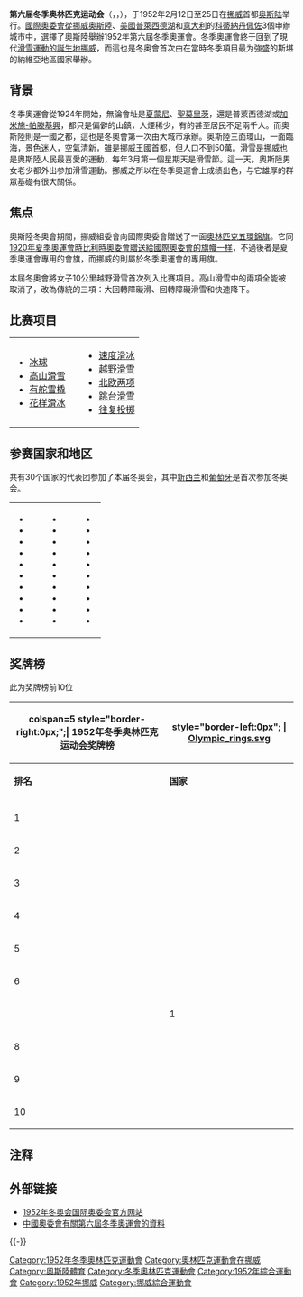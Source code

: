 </div>

</div>

**第六届冬季奥林匹克运动会**（，，），于1952年2月12日至25日在[挪威](../Page/挪威.md "wikilink")首都[奥斯陆](../Page/奥斯陆.md "wikilink")举行。[國際奧委會從挪威奥斯陸](../Page/国际奥林匹克委员会.md "wikilink")、[美國](https://zh.wikipedia.org/wiki/美國 "wikilink")[普萊西德湖](../Page/普萊西德湖.md "wikilink")和[意大利](../Page/意大利.md "wikilink")的[科蒂納丹佩佐](https://zh.wikipedia.org/wiki/科蒂納丹佩佐 "wikilink")3個申辦城市中，選擇了奧斯陸舉辦1952年第六屆冬季奧運會。冬季奧運會終于回到了現代[滑雪運動的誕生地挪威](https://zh.wikipedia.org/wiki/滑雪運動 "wikilink")，而這也是冬奥會首次由在當時冬季項目最为強盛的斯堪的納維亞地區國家舉辦。

## 背景

冬季奧運會從1924年開始，無論會址是[夏蒙尼](https://zh.wikipedia.org/wiki/夏蒙尼 "wikilink")、[聖莫里茨](https://zh.wikipedia.org/wiki/聖莫里茨 "wikilink")，還是普萊西德湖或[加米施-帕滕基興](https://zh.wikipedia.org/wiki/加米施-帕滕基興 "wikilink")，都只是偏僻的山鎮，人煙稀少，有的甚至居民不足兩千人。而奧斯陸則是一國之都，這也是冬奧會第一次由大城市承辦。奥斯陸三面環山，一面臨海，景色迷人，空氣清新，雖是挪威王國首都，但人口不到50萬。滑雪是挪威也是奧斯陸人民最喜愛的運動，每年3月第一個星期天是滑雪節。這一天，奧斯陸男女老少都外出参加滑雪運動。挪威之所以在冬季奧運會上成绩出色，与它雄厚的群眾基礎有很大關係。

## 焦点

奧斯陸冬奧會期間，挪威組委會向國際奧委會贈送了一面[奧林匹克五環錦旗](https://zh.wikipedia.org/wiki/五環旗 "wikilink")。它同[1920年夏季奧運會時](../Page/1920年夏季奥林匹克运动会.md "wikilink")[比利時奧委會贈送給國際奧委會的旗幟一样](../Page/比利时.md "wikilink")，不過後者是夏季奧運會專用的會旗，而挪威的則屬於冬季奧運會的專用旗。

本屆冬奧會將女子10公里越野滑雪首次列入比賽項目。高山滑雪中的兩項全能被取消了，改為傳統的三項：大回轉障礙滑、回轉障礙滑雪和快速降下。

## 比赛项目

<table>
<tbody>
<tr class="odd">
<td><ul>
<li><a href="https://zh.wikipedia.org/wiki/1952年冬季奥林匹克运动会冰上项目" title="wikilink">冰球</a></li>
<li><a href="https://zh.wikipedia.org/wiki/1952年冬季奥林匹克运动会雪上项目" title="wikilink">高山滑雪</a></li>
<li><a href="https://zh.wikipedia.org/wiki/1952年冬季奥林匹克运动会雪上项目" title="wikilink">有舵雪橇</a></li>
<li><a href="https://zh.wikipedia.org/wiki/1952年冬季奥林匹克运动会冰上项目" title="wikilink">花样滑冰</a></li>
</ul></td>
<td></td>
<td><ul>
<li><a href="https://zh.wikipedia.org/wiki/1952年冬季奥林匹克运动会冰上项目" title="wikilink">速度滑冰</a></li>
<li><a href="https://zh.wikipedia.org/wiki/1952年冬季奥林匹克运动会雪上项目" title="wikilink">越野滑雪</a></li>
<li><a href="https://zh.wikipedia.org/wiki/1952年冬季奥林匹克运动会雪上项目" title="wikilink">北欧两项</a></li>
<li><a href="https://zh.wikipedia.org/wiki/1952年冬季奥林匹克运动会雪上项目" title="wikilink">跳台滑雪</a></li>
<li><a href="https://zh.wikipedia.org/wiki/1952年冬季奥林匹克运动会雪上项目" title="wikilink">往复投掷</a></li>
</ul></td>
</tr>
</tbody>
</table>

## 参赛国家和地区

共有30个国家的代表团参加了本届冬奥会，其中[新西兰](../Page/新西兰.md "wikilink")和[葡萄牙](../Page/葡萄牙.md "wikilink")是首次参加冬奥会。

<table>
<tbody>
<tr class="odd">
<td><ul>
<li></li>
<li></li>
<li></li>
<li></li>
<li></li>
<li></li>
<li></li>
<li></li>
<li></li>
<li></li>
</ul></td>
<td></td>
<td><ul>
<li></li>
<li></li>
<li></li>
<li></li>
<li></li>
<li></li>
<li></li>
<li></li>
<li></li>
<li></li>
</ul></td>
<td></td>
<td><ul>
<li></li>
<li></li>
<li></li>
<li></li>
<li></li>
<li></li>
<li></li>
<li></li>
<li></li>
<li></li>
</ul></td>
</tr>
</tbody>
</table>

## 奖牌榜

此为奖牌榜前10位

<table>
<thead>
<tr class="header">
<th><p>colspan=5 style="border-right:0px;";| <strong>1952年冬季奥林匹克运动会奖牌榜</strong></p></th>
<th><p>style="border-left:0px"; | <a href="https://zh.wikipedia.org/wiki/File:Olympic_rings.svg" title="fig:Olympic_rings.svg">Olympic_rings.svg</a></p></th>
</tr>
</thead>
<tbody>
<tr class="odd">
<td><p><strong>排名</strong></p></td>
<td><p><strong>国家</strong></p></td>
</tr>
<tr class="even">
<td></td>
<td></td>
</tr>
<tr class="odd">
<td><p>1</p></td>
<td></td>
</tr>
<tr class="even">
<td><p>2</p></td>
<td></td>
</tr>
<tr class="odd">
<td><p>3</p></td>
<td></td>
</tr>
<tr class="even">
<td><p>4</p></td>
<td></td>
</tr>
<tr class="odd">
<td><p>5</p></td>
<td></td>
</tr>
<tr class="even">
<td><p>6</p></td>
<td></td>
</tr>
<tr class="odd">
<td></td>
<td><p>1</p></td>
</tr>
<tr class="even">
<td><p>8</p></td>
<td></td>
</tr>
<tr class="odd">
<td><p>9</p></td>
<td></td>
</tr>
<tr class="even">
<td><p>10</p></td>
<td></td>
</tr>
</tbody>
</table>

## 注释

<div class="references-small">

<references />

</div>

## 外部链接

  - [1952年冬奥会国际奥委会官方网站](http://www.olympic.org/uk/games/past/index_uk.asp?OLGT=2&OLGY=1952)
  - [中國奧委會有關第六屆冬季奧運會的資料](https://web.archive.org/web/20080430185854/http://www.olympic.cn/games/d6.html)

{{-}}

[Category:1952年冬季奧林匹克運動會](https://zh.wikipedia.org/wiki/Category:1952年冬季奧林匹克運動會 "wikilink") [Category:奧林匹克運動會在挪威](https://zh.wikipedia.org/wiki/Category:奧林匹克運動會在挪威 "wikilink") [Category:奧斯陸體育](https://zh.wikipedia.org/wiki/Category:奧斯陸體育 "wikilink") [Category:冬季奧林匹克運動會](https://zh.wikipedia.org/wiki/Category:冬季奧林匹克運動會 "wikilink") [Category:1952年綜合運動會](https://zh.wikipedia.org/wiki/Category:1952年綜合運動會 "wikilink") [Category:1952年挪威](https://zh.wikipedia.org/wiki/Category:1952年挪威 "wikilink") [Category:挪威綜合運動會](https://zh.wikipedia.org/wiki/Category:挪威綜合運動會 "wikilink")